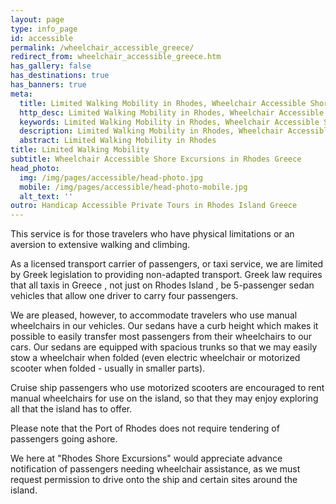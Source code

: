 ```yaml
---
layout: page
type: info_page
id: accessible
permalink: /wheelchair_accessible_greece/
redirect_from: wheelchair_accessible_greece.htm
has_gallery: false
has_destinations: true
has_banners: true
meta:
  title: Limited Walking Mobility in Rhodes, Wheelchair Accessible Shore Excursions in Rhodes
  http_desc: Limited Walking Mobility in Rhodes, Wheelchair Accessible Shore Excursions in Rhodes Greece, Electric Wheelchair, Motorized Scooter Handicap
  keywords: Limited Walking Mobility in Rhodes, Wheelchair Accessible Shore Excursions in Rhodes Greece, Electric Wheelchair, Motorized Scooter Handicap
  description: Limited Walking Mobility in Rhodes, Wheelchair Accessible Shore Excursions in Rhodes Greece, Electric Wheelchair, Motorized Scooter Handicap
  abstract: Limited Walking Mobility in Rhodes
title: Limited Walking Mobility
subtitle: Wheelchair Accessible Shore Excursions in Rhodes Greece
head_photo:
  img: /img/pages/accessible/head-photo.jpg
  mobile: /img/pages/accessible/head-photo-mobile.jpg
  alt_text: ''
outro: Handicap Accessible Private Tours in Rhodes Island Greece
---
```

This service is for those travelers who have physical limitations or an aversion to extensive walking and climbing.

As a licensed transport carrier of passengers, or taxi service, we are limited by Greek legislation to providing non-adapted transport. Greek law requires that all taxis in Greece , not just on Rhodes Island , be 5-passenger sedan vehicles that allow one driver to carry four passengers.

We are pleased, however, to accommodate travelers who use manual wheelchairs in our vehicles. Our sedans have a curb height which makes it possible to easily transfer most passengers from their wheelchairs to our cars. Our sedans are equipped with spacious trunks so that we may easily stow a wheelchair when folded (even electric wheelchair or motorized scooter when folded - usually in smaller parts).

Cruise ship passengers who use motorized scooters are encouraged to rent manual wheelchairs for use on the island, so that they may enjoy exploring all that the island has to offer.

Please note that the Port of Rhodes does not require tendering of passengers going ashore.

We here at "Rhodes Shore Excursions" would appreciate advance notification of passengers needing wheelchair assistance, as we must request permission to drive onto the ship and certain sites around the island.
